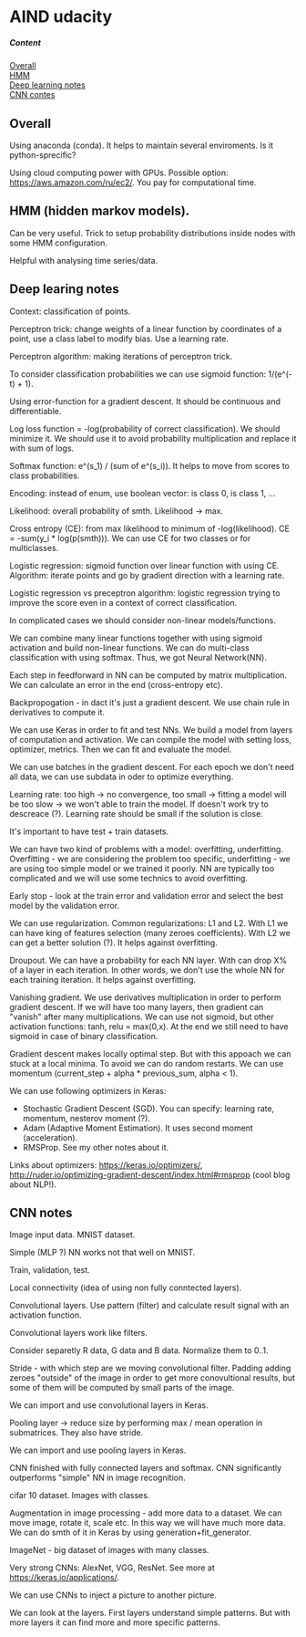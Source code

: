 # AIND udacity

##### Content    
[Overall](#overall)  
[HMM](#HMM)  
[Deep learning notes](#DL)  
[CNN contes](#CNN)  

<a name="overall"/>

## Overall

Using anaconda (conda). It helps to maintain several enviroments. Is it python-sprecific?

Using cloud computing power with GPUs. Possible option: https://aws.amazon.com/ru/ec2/. You pay for computational time.

<a name="HMM"/>

## HMM (hidden markov models).

Can be very useful. Trick to setup probability distributions inside nodes with some HMM configuration.

Helpful with analysing time series/data.

<a name="DL"/>

## Deep learing notes

Context: classification of points.

Perceptron trick: change weights of a linear function by coordinates of a point, use a class label to modify bias. Use a learning rate.

Perceptron algorithm: making iterations of perceptron trick.

To consider classification probabilities we can use sigmoid function: 1/(e^(-t) + 1).

Using error-function for a gradient descent. It should be continuous and differentiable.

Log loss function = -log(probability of correct classification). We should minimize it. We should use it to avoid probability multiplication and replace it with sum of logs.

Softmax function: e^(s_1) / (sum of e^(s_i)). It helps to move from scores to class probabilities.

Encoding: instead of enum, use boolean vector: is class 0, is class 1, ...

Likelihood: overall probability of smth. Likelihood -> max.

Cross entropy (CE): from max likelihood to minimum of -log(likelihood). CE = -sum(y_i * log(p(smth))). We can use CE for two classes or for multiclasses.

Logistic regression: sigmoid function over linear function with using CE. Algorithm: iterate points and go by gradient direction with a learning rate. 

Logistic regression vs preceptron algorithm: logistic regression trying to improve the score even in a context of correct classification.

In complicated cases we should consider non-linear models/functions.

We can combine many linear functions together with using sigmoid activation and build non-linear functions. We can do multi-class classification with using softmax. Thus, we got Neural Network(NN).

Each step in feedforward in NN can be computed by matrix multiplication. We can calculate an error in the end (cross-entropy etc).

Backpropogation - in dact it's just a gradient descent. We use chain rule in derivatives to compute it.

We can use Keras in order to fit and test NNs. We build a model from layers of computation and activation. We can compile the model with setting loss, optimizer, metrics. Then we can fit and evaluate the model.

We can use batches in the gradient descent. For each epoch we don't need all data, we can use subdata in oder to optimize everything.

Learning rate: too high -> no convergence, too small -> fitting a model will be too slow -> we won't able to train the model. If doesn't work try to descreace (?). Learning rate should be small if the solution is close.

It's important to have test + train datasets.

We can have two kind of problems with a model: overfitting, underfitting. Overfitting - we are considering the problem too specific, underfitting - we are using too simple model or we trained it poorly. NN are typically too complicated and we will use some technics to avoid overfitting.

Early stop - look at the train error and validation error and select the best model by the validation error.

We can use regularization. Common regularizations: L1 and L2. With L1 we can have king of features selection (many zeroes coefficients). With L2 we can get a better solution (?). It helps against overfitting.

Droupout. We can have a probability for each NN layer. With can drop X% of a layer in each iteration. In other words, we don't use the whole NN for each training iteration. It helps against overfitting.

Vanishing gradient. We use derivatives multiplication in order to perform gradient descent. If we will have too many layers, then gradient can "vanish" after many multiplications. We can use not sigmoid, but other activation functions: tanh, relu = max(0,x). At the end we still need to have sigmoid in case of binary classification.

Gradient descent makes locally optimal step. But with this appoach we can stuck at a local minima. To avoid we can do random restarts. We can use momentum (current_step + alpha * previous_sum, alpha < 1). 

We can use following optimizers in Keras:

*  Stochastic Gradient Descent (SGD). You can specify: learning rate, momentum, nesterov moment (?).
*  Adam (Adaptive Moment Estimation). It uses second moment (acceleration).
*  RMSProp. See my other notes about it.

Links about optimizers: https://keras.io/optimizers/, http://ruder.io/optimizing-gradient-descent/index.html#rmsprop (cool blog about NLP!).

<a name="CNN"/>

## CNN notes

Image input data. MNIST dataset.

Simple (MLP ?) NN works not that well on MNIST.

Train, validation, test.

Local connectivity (idea of using non fully conntected layers).

Convolutional layers. Use pattern (filter) and calculate result signal with an activation function.

Convolutional layers work like filters. 

Consider separetly R data, G data and B data. Normalize them to 0..1.

Stride - with which step are we moving convolutional filter. Padding adding zeroes "outside" of the image in order to get more conovultional results, but some of them will be computed by small parts of the image.

We can import and use convolutional layers in Keras.

Pooling layer -> reduce size by performing max / mean operation in submatrices. They also have stride. 

We can import and use pooling layers in Keras.

CNN finished with fully connected layers and softmax. CNN significantly outperforms "simple" NN in image recognition.

cifar 10 dataset. Images with classes.

Augmentation in image processing - add more data to a dataset. We can move image, rotate it, scale etc. In this way we will have much more data. We can do smth of it in Keras by using generation+fit_generator.

ImageNet - big dataset of images with many classes. 

Very strong CNNs: AlexNet, VGG, ResNet. See more at https://keras.io/applications/.

We can use CNNs to inject a picture to another picture.

We can look at the layers. First layers understand simple patterns. But with more layers it can find more and more specific patterns.

